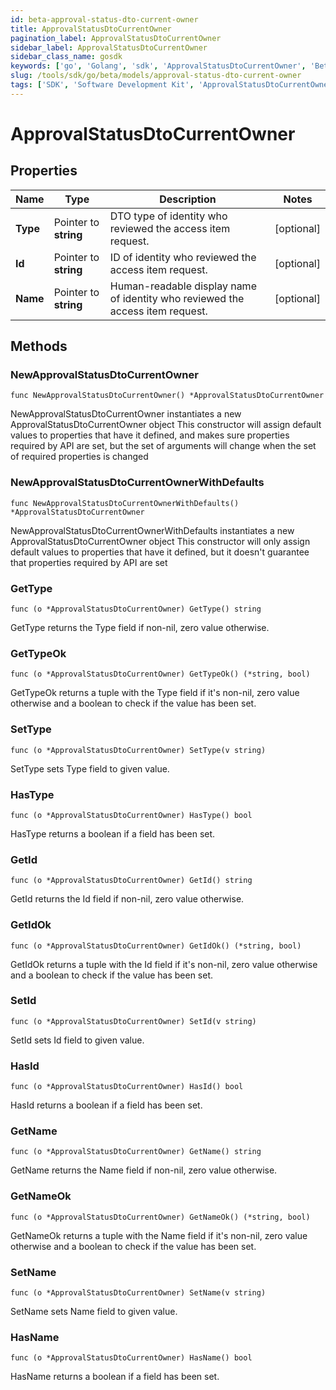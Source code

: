 ```yaml
---
id: beta-approval-status-dto-current-owner
title: ApprovalStatusDtoCurrentOwner
pagination_label: ApprovalStatusDtoCurrentOwner
sidebar_label: ApprovalStatusDtoCurrentOwner
sidebar_class_name: gosdk
keywords: ['go', 'Golang', 'sdk', 'ApprovalStatusDtoCurrentOwner', 'BetaApprovalStatusDtoCurrentOwner'] 
slug: /tools/sdk/go/beta/models/approval-status-dto-current-owner
tags: ['SDK', 'Software Development Kit', 'ApprovalStatusDtoCurrentOwner', 'BetaApprovalStatusDtoCurrentOwner']
---
```


# ApprovalStatusDtoCurrentOwner

## Properties

Name | Type | Description | Notes
------------ | ------------- | ------------- | -------------
**Type** | Pointer to **string** | DTO type of identity who reviewed the access item request. | [optional] 
**Id** | Pointer to **string** | ID of identity who reviewed the access item request. | [optional] 
**Name** | Pointer to **string** | Human-readable display name of identity who reviewed the access item request. | [optional] 

## Methods

### NewApprovalStatusDtoCurrentOwner

`func NewApprovalStatusDtoCurrentOwner() *ApprovalStatusDtoCurrentOwner`

NewApprovalStatusDtoCurrentOwner instantiates a new ApprovalStatusDtoCurrentOwner object
This constructor will assign default values to properties that have it defined,
and makes sure properties required by API are set, but the set of arguments
will change when the set of required properties is changed

### NewApprovalStatusDtoCurrentOwnerWithDefaults

`func NewApprovalStatusDtoCurrentOwnerWithDefaults() *ApprovalStatusDtoCurrentOwner`

NewApprovalStatusDtoCurrentOwnerWithDefaults instantiates a new ApprovalStatusDtoCurrentOwner object
This constructor will only assign default values to properties that have it defined,
but it doesn't guarantee that properties required by API are set

### GetType

`func (o *ApprovalStatusDtoCurrentOwner) GetType() string`

GetType returns the Type field if non-nil, zero value otherwise.

### GetTypeOk

`func (o *ApprovalStatusDtoCurrentOwner) GetTypeOk() (*string, bool)`

GetTypeOk returns a tuple with the Type field if it's non-nil, zero value otherwise
and a boolean to check if the value has been set.

### SetType

`func (o *ApprovalStatusDtoCurrentOwner) SetType(v string)`

SetType sets Type field to given value.

### HasType

`func (o *ApprovalStatusDtoCurrentOwner) HasType() bool`

HasType returns a boolean if a field has been set.

### GetId

`func (o *ApprovalStatusDtoCurrentOwner) GetId() string`

GetId returns the Id field if non-nil, zero value otherwise.

### GetIdOk

`func (o *ApprovalStatusDtoCurrentOwner) GetIdOk() (*string, bool)`

GetIdOk returns a tuple with the Id field if it's non-nil, zero value otherwise
and a boolean to check if the value has been set.

### SetId

`func (o *ApprovalStatusDtoCurrentOwner) SetId(v string)`

SetId sets Id field to given value.

### HasId

`func (o *ApprovalStatusDtoCurrentOwner) HasId() bool`

HasId returns a boolean if a field has been set.

### GetName

`func (o *ApprovalStatusDtoCurrentOwner) GetName() string`

GetName returns the Name field if non-nil, zero value otherwise.

### GetNameOk

`func (o *ApprovalStatusDtoCurrentOwner) GetNameOk() (*string, bool)`

GetNameOk returns a tuple with the Name field if it's non-nil, zero value otherwise
and a boolean to check if the value has been set.

### SetName

`func (o *ApprovalStatusDtoCurrentOwner) SetName(v string)`

SetName sets Name field to given value.

### HasName

`func (o *ApprovalStatusDtoCurrentOwner) HasName() bool`

HasName returns a boolean if a field has been set.


